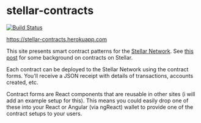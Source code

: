 # stellar-contracts
[![Build Status](https://travis-ci.org/chatch/stellar-contracts.svg?branch=master)](https://travis-ci.org/chatch/stellar-contracts)

https://stellar-contracts.herokuapp.com

This site presents smart contract patterns for the [Stellar Network](https://stellar.org). See [this post](https://www.stellar.org/blog/multisig-and-simple-contracts-stellar/) for some background on contracts on Stellar.

Each contract can be deployed to the Stellar Network using the contract forms. You'll receive a JSON receipt with details of transactions, accounts created, etc.

Contract forms are React components that are reusable in other sites (i will add an example setup for this).  This means you could easily drop one of these into your React or Angular (via ngReact) wallet to provide one of the contract setups to your users.
